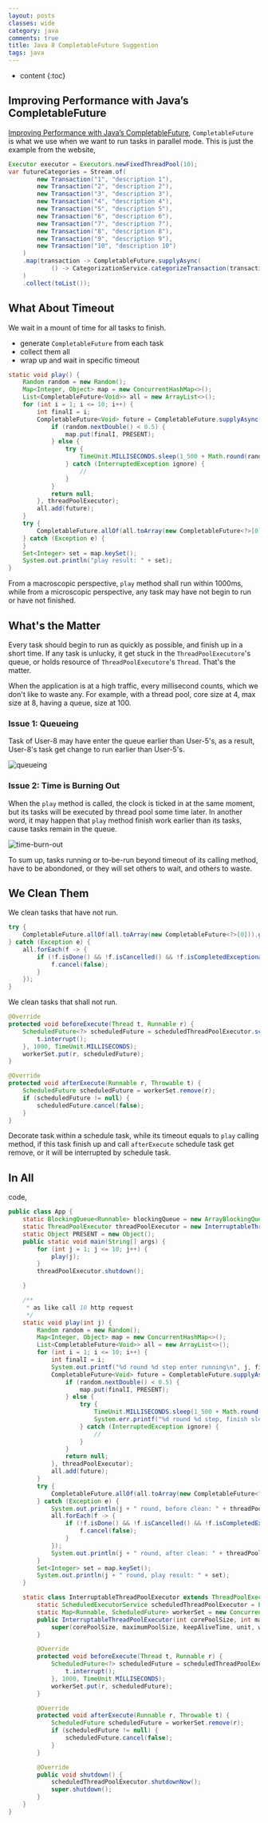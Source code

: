 ```yaml
---
layout: posts
classes: wide
category: java
comments: true
title: Java 8 CompletableFuture Suggestion
tags: java
---
```

* content
{:toc}

## Improving Performance with Java’s CompletableFuture
[Improving Performance with Java’s CompletableFuture](https://reflectoring.io/java-completablefuture/), `CompletableFuture` is what we use when we want to run tasks in parallel mode. This is just the example from the website,

```java
Executor executor = Executors.newFixedThreadPool(10);
var futureCategories = Stream.of(
        new Transaction("1", "description 1"),
        new Transaction("2", "description 2"),
        new Transaction("3", "description 3"),
        new Transaction("4", "description 4"),
        new Transaction("5", "description 5"),
        new Transaction("6", "description 6"),
        new Transaction("7", "description 7"),
        new Transaction("8", "description 8"),
        new Transaction("9", "description 9"),
        new Transaction("10", "description 10")
    )
    .map(transaction -> CompletableFuture.supplyAsync(
            () -> CategorizationService.categorizeTransaction(transaction), executor)
    )
    .collect(toList());
```

## What About Timeout
We wait in a mount of time for all tasks to finish.

- generate `CompletableFuture` from each task
- collect them all
- wrap up and wait in specific timeout

```java
static void play() {
    Random random = new Random();
    Map<Integer, Object> map = new ConcurrentHashMap<>();
    List<CompletableFuture<Void>> all = new ArrayList<>();
    for (int i = 1; i <= 10; i++) {
        int finalI = i;
        CompletableFuture<Void> future = CompletableFuture.supplyAsync(() -> {
            if (random.nextDouble() < 0.5) {
                map.put(finalI, PRESENT);
            } else {
                try {
                    TimeUnit.MILLISECONDS.sleep(1_500 + Math.round(random.nextDouble() * 500));
                } catch (InterruptedException ignore) {
                    //
                }
            }
            return null;
        }, threadPoolExecutor);
        all.add(future);
    }
    try {
        CompletableFuture.allOf(all.toArray(new CompletableFuture<?>[0])).get(1000, TimeUnit.MILLISECONDS);
    } catch (Exception e) {
    }
    Set<Integer> set = map.keySet();
    System.out.println("play result: " + set);
}
```
From a macroscopic perspective, `play` method shall run within 1000ms, while from a microscopic perspective, any task may have not begin to run or have not finished.


## What's the Matter
Every task should begin to run as quickly as possible, and finish up in a short time. If any task is unlucky, it get stuck in the `ThreadPoolExecutore`'s queue, or holds resource of `ThreadPoolExecutore`'s `Thread`. That's the matter.

When the application is at a high traffic, every millisecond counts, which we don't like to waste any. For example, with a thread pool, core size at 4, max size at 8, having a queue, size at 100.

### Issue 1: Queueing
Task of User-8 may have enter the queue earlier than User-5's, as a result, User-8's task get change to run earlier than User-5's. 

![queueing](https://user-images.githubusercontent.com/2212273/209836738-418628a3-b3f7-44c5-8242-b2bc9f1cbc66.jpg)


### Issue 2: Time is Burning Out
When the `play` method is called, the clock is ticked in at the same moment, but its tasks will be executed by thread pool some time later. In another word, it may happen that `play` method finish work earlier than its tasks, cause tasks remain in the queue. 

![time-burn-out](https://user-images.githubusercontent.com/2212273/209838361-55ed2a11-85e3-4c4f-8df7-18b8d2e9b5c3.jpg)

To sum up, tasks running or to-be-run beyond timeout of its calling method, have to be abondoned, or they will set others to wait, and others to waste.

## We Clean Them
We clean tasks that have not run.

```java
try {
    CompletableFuture.allOf(all.toArray(new CompletableFuture<?>[0])).get(1000, TimeUnit.MILLISECONDS);
} catch (Exception e) {
    all.forEach(f -> {
        if (!f.isDone() && !f.isCancelled() && !f.isCompletedExceptionally()) {
            f.cancel(false);
        }
    });
}
```

We clean tasks that shall not run.
```java
@Override
protected void beforeExecute(Thread t, Runnable r) {
    ScheduledFuture<?> scheduledFuture = scheduledThreadPoolExecutor.schedule(() -> {
        t.interrupt();
    }, 1000, TimeUnit.MILLISECONDS);
    workerSet.put(r, scheduledFuture);
}

@Override
protected void afterExecute(Runnable r, Throwable t) {
    ScheduledFuture scheduledFuture = workerSet.remove(r);
    if (scheduledFuture != null) {
        scheduledFuture.cancel(false);
    }
}
```
Decorate task within a schedule task, while its timeout equals to `play` calling method, if this task finish up and call `afterExecute` schedule task get remove, or it will be interrupted by schedule task.

## In All

code,

```java
public class App {
    static BlockingQueue<Runnable> blockingQueue = new ArrayBlockingQueue<>(100);
    static ThreadPoolExecutor threadPoolExecutor = new InterruptableThreadPoolExecutor(4, 8, 60, TimeUnit.SECONDS, blockingQueue);
    static Object PRESENT = new Object();
    public static void main(String[] args) {
        for (int j = 1; j <= 10; j++) {
            play(j);
        }
        threadPoolExecutor.shutdown();

    }

    /**
     * as like call 10 http request
     */
    static void play(int j) {
        Random random = new Random();
        Map<Integer, Object> map = new ConcurrentHashMap<>();
        List<CompletableFuture<Void>> all = new ArrayList<>();
        for (int i = 1; i <= 10; i++) {
            int finalI = i;
            System.out.printf("%d round %d step enter running\n", j, finalI);
            CompletableFuture<Void> future = CompletableFuture.supplyAsync(() -> {
                if (random.nextDouble() < 0.5) {
                    map.put(finalI, PRESENT);
                } else {
                    try {
                        TimeUnit.MILLISECONDS.sleep(1_500 + Math.round(random.nextDouble() * 500));
                        System.err.printf("%d round %d step, finish sleep\n", j, finalI);
                    } catch (InterruptedException ignore) {
                        //
                    }
                }
                return null;
            }, threadPoolExecutor);
            all.add(future);
        }
        try {
            CompletableFuture.allOf(all.toArray(new CompletableFuture<?>[0])).get(1000, TimeUnit.MILLISECONDS);
        } catch (Exception e) {
            System.out.println(j + " round, before clean: " + threadPoolExecutor.getQueue().size());
            all.forEach(f -> {
                if (!f.isDone() && !f.isCancelled() && !f.isCompletedExceptionally()) {
                    f.cancel(false);
                }
            });
            System.out.println(j + " round, after clean: " + threadPoolExecutor.getQueue().size());
        }
        Set<Integer> set = map.keySet();
        System.out.println(j + " round, play result: " + set);
    }

    static class InterruptableThreadPoolExecutor extends ThreadPoolExecutor {
        static ScheduledExecutorService scheduledThreadPoolExecutor = Executors.newScheduledThreadPool(10);
        static Map<Runnable, ScheduledFuture> workerSet = new ConcurrentHashMap<>();
        public InterruptableThreadPoolExecutor(int corePoolSize, int maximumPoolSize, long keepAliveTime, TimeUnit unit, BlockingQueue<Runnable> workQueue) {
            super(corePoolSize, maximumPoolSize, keepAliveTime, unit, workQueue);
        }

        @Override
        protected void beforeExecute(Thread t, Runnable r) {
            ScheduledFuture<?> scheduledFuture = scheduledThreadPoolExecutor.schedule(() -> {
                t.interrupt();
            }, 1000, TimeUnit.MILLISECONDS);
            workerSet.put(r, scheduledFuture);
        }

        @Override
        protected void afterExecute(Runnable r, Throwable t) {
            ScheduledFuture scheduledFuture = workerSet.remove(r);
            if (scheduledFuture != null) {
                scheduledFuture.cancel(false);
            }
        }

        @Override
        public void shutdown() {
            scheduledThreadPoolExecutor.shutdownNow();
            super.shutdown();
        }
    }
}
```

    